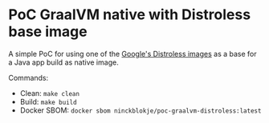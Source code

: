 # PoC GraalVM native with Distroless base image

A simple PoC for using one of the [Google's Distroless images](https://github.com/GoogleContainerTools/distroless) as a base for a Java app build as native image.

Commands:

- Clean: `make clean`
- Build: `make build`
- Docker SBOM: `docker sbom ninckblokje/poc-graalvm-distroless:latest`

